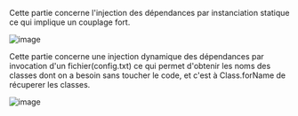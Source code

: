 Cette partie concerne l'injection des dépendances par instanciation statique ce qui implique un couplage fort.

![image](https://user-images.githubusercontent.com/101976300/161955346-ac140624-640f-4112-a054-08835b694511.png)


Cette partie concerne une injection dynamique des dépendances par invocation d'un fichier(config.txt) ce qui permet d'obtenir les noms des classes dont on a besoin sans toucher le code, et c'est à Class.forName de récuperer les classes.

![image](https://user-images.githubusercontent.com/101976300/161957591-82bb0f7b-acf0-4abe-a35d-03235af6f48e.png)


